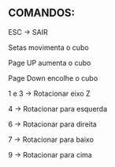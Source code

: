 ## COMANDOS:

ESC -> SAIR

Setas movimenta o cubo

Page UP aumenta o cubo

Page Down encolhe o cubo

1 e 3 -> Rotacionar eixo Z

4 -> Rotacionar para esquerda

6 -> Rotacionar para direita

7 -> Rotacionar para baixo

9 -> Rotacionar para cima
